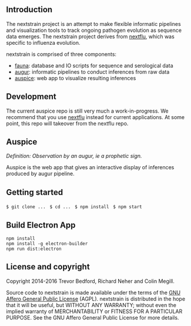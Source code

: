 ## Introduction

The nextstrain project is an attempt to make flexible informatic pipelines and visualization tools to track ongoing pathogen evolution as sequence data emerges. The nextstrain project derives from [nextflu](https://github.com/blab/nextflu), which was specific to influenza evolution.

nextstrain is comprised of three components:

* [fauna](https://github.com/nextstrain/fauna): database and IO scripts for sequence and serological data
* [augur](https://github.com/nextstrain/augur): informatic pipelines to conduct inferences from raw data
* [auspice](https://github.com/nextstrain/auspice): web app to visualize resulting inferences

## Development

The current auspice repo is still very much a work-in-progress. We recommend that you use [nextflu](https://github.com/blab/nextflu) instead for current applications. At some point, this repo will takeover from the nextflu repo.

## Auspice

*Definition: Observation by an augur, ie a prophetic sign.*

Auspice is the web app that gives an interactive display of inferences produced by augur pipeline.

## Getting started

`$ git clone ... `
`$ cd ... `
`$ npm install `
`$ npm start `


## Build Electron App
```
npm install
npm install -g electron-builder
npm run dist:electron
```
## License and copyright

Copyright 2014-2016 Trevor Bedford, Richard Neher and Colin Megill.

Source code to nextstrain is made available under the terms of the [GNU Affero General Public License](LICENSE.txt) (AGPL). nextstrain is distributed in the hope that it will be useful, but WITHOUT ANY WARRANTY; without even the implied warranty of MERCHANTABILITY or FITNESS FOR A PARTICULAR PURPOSE.  See the GNU Affero General Public License for more details.
